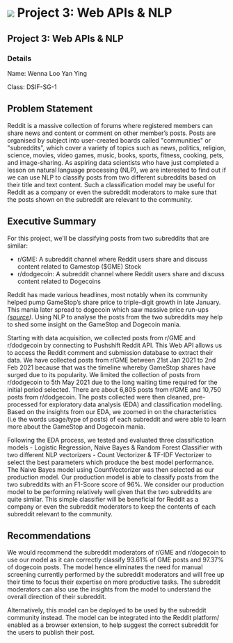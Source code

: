 # ![](https://ga-dash.s3.amazonaws.com/production/assets/logo-9f88ae6c9c3871690e33280fcf557f33.png) Project 3: Web APIs & NLP

## Project 3: Web APIs & NLP

### Details
Name: Wenna Loo Yan Ying

Class: DSIF-SG-1

## Problem Statement
Reddit is a massive collection of forums where registered members can share news and content or comment on other member’s posts. Posts are organised by subject into user-created boards called "communities" or "subreddits", which cover a variety of topics such as news, politics, religion, science, movies, video games, music, books, sports, fitness, cooking, pets, and image-sharing. As aspiring data scientists who have just completed a lesson on natural language processing (NLP), we are interested to find out if we can use NLP to classify posts from two different subreddits based on their title and text content. Such a classification model may be useful for Reddit as a company or even the subreddit moderators to make sure that the posts shown on the subreddit are relevant to the community.

## Executive Summary
For this project, we'll be classifying posts from two subreddits that are similar:
- r/GME: A subreddit channel where Reddit users share and discuss content related to Gamestop ($GME) Stock
- r/dodgecoin: A subreddit channel where Reddit users share and discuss content related to Dogecoins

Reddit has made various headlines, most notably when its community helped pump GameStop’s share price to triple-digit growth in late January. This mania later spread to dogecoin which saw massive price run-ups *([source](https://www.coindesk.com/investors-pump-250m-into-reddit-following-social-media-sites-prominent-role-in-gamestop-mania))*. Using NLP to analyse the posts from the two subreddits may help to shed some insight on the GameStop and Dogecoin mania.

Starting with data acquisition, we collected posts from r/GME and r/dodgecoin by connecting to Pushshift Reddit API. This Web API allows us to access the Reddit comment and submission database to extract their data. We have collected posts from r/GME between 21st Jan 2021 to 2nd Feb 2021 because that was the timeline whereby GameStop shares have surged due to its popularity. We limited the collection of posts from r/dodgecoin to 5th May 2021 due to the long waiting time required for the initial period selected. There are about 6,805 posts from r/GME and 10,750 posts from r/dodgecoin. The posts collected were then cleaned, pre-processed for exploratory data analysis (EDA) and classification modelling. Based on the insights from our EDA, we zoomed in on the characteristics (i.e the words usage/type of posts) of each subreddit and were able to learn more about the GameStop and Dogecoin mania.

Following the EDA process, we tested and evaluated three classification models - Logistic Regression, Naive Bayes & Random Forest Classifier with two different NLP vectorizers - Count Vectorizer & TF-IDF Vectorizer to select the best parameters which produce the best model performance. The Naive Bayes model using CountVectorizer was then selected as our production model. Our production model is able to classify posts from the two subreddits with an F1-Score score of 96%. We consider our production model to be performing relatively well given that the two subreddits are quite similar. This simple classifier will be beneficial for Reddit as a company or even the subreddit moderators to keep the contents of each subreddit relevant to the community.

## Recommendations

We would recommend the subreddit moderators of r/GME and r/dogecoin to use our model as it can correctly classify 93.61% of GME posts and 97.37% of dogecoin posts. The model hence eliminates the need for manual screening currently performed by the subreddit moderators and will free up their time to focus their expertise on more productive tasks. The subreddit moderators can also use the insights from the model to understand the overall direction of their subreddit.

Alternatively, this model can be deployed to be used by the subreddit community instead. The model can be integrated into the Reddit platform/ enabled as a browser extension, to help suggest the correct subreddit for the users to publish their post.
